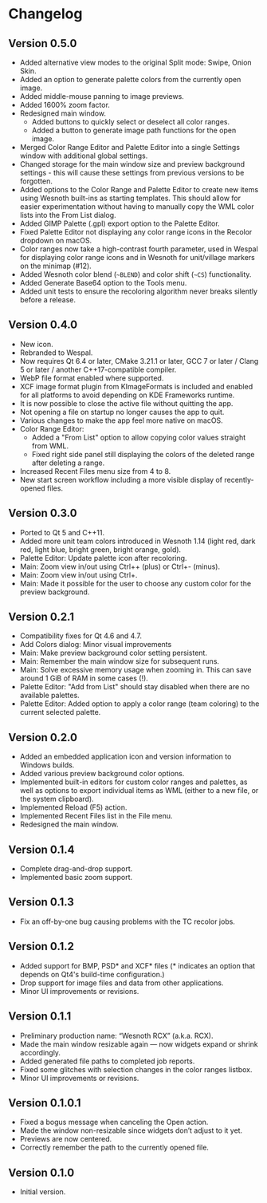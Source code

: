 Changelog
=========

Version 0.5.0
-------------

* Added alternative view modes to the original Split mode: Swipe, Onion Skin.
* Added an option to generate palette colors from the currently open image.
* Added middle-mouse panning to image previews.
* Added 1600% zoom factor.
* Redesigned main window.
  * Added buttons to quickly select or deselect all color ranges.
  * Added a button to generate image path functions for the open image.
* Merged Color Range Editor and Palette Editor into a single Settings window with additional global settings.
* Changed storage for the main window size and preview background settings - this will cause these settings from previous versions to be forgotten.
* Added options to the Color Range and Palette Editor to create new items using Wesnoth built-ins as starting templates. This should allow for easier experimentation without having to manually copy the WML color lists into the From List dialog.
* Added GIMP Palette (.gpl) export option to the Palette Editor.
* Fixed Palette Editor not displaying any color range icons in the Recolor dropdown on macOS.
* Color ranges now take a high-contrast fourth parameter, used in Wespal for displaying color range icons and in Wesnoth for unit/village markers on the minimap (#12).
* Added Wesnoth color blend (`~BLEND`) and color shift (`~CS`) functionality.
* Added Generate Base64 option to the Tools menu.
* Added unit tests to ensure the recoloring algorithm never breaks silently before a release.

Version 0.4.0
-------------

* New icon.
* Rebranded to Wespal.
* Now requires Qt 6.4 or later, CMake 3.21.1 or later, GCC 7 or later / Clang 5 or later / another C++17-compatible compiler.
* WebP file format enabled where supported.
* XCF image format plugin from KImageFormats is included and enabled for all platforms to avoid depending on KDE Frameworks runtime.
* It is now possible to close the active file without quitting the app.
* Not opening a file on startup no longer causes the app to quit.
* Various changes to make the app feel more native on macOS.
* Color Range Editor:
  * Added a "From List" option to allow copying color values straight from WML.
  * Fixed right side panel still displaying the colors of the deleted range
    after deleting a range.
* Increased Recent Files menu size from 4 to 8.
* New start screen workflow including a more visible display of recently-opened
  files.

Version 0.3.0
-------------

* Ported to Qt 5 and C++11.
* Added more unit team colors introduced in Wesnoth 1.14 (light red, dark
   red, light blue, bright green, bright orange, gold).
* Palette Editor: Update palette icon after recoloring.
* Main: Zoom view in/out using Ctrl++ (plus) or Ctrl+- (minus).
* Main: Zoom view in/out using Ctrl+<vertical scrollwheel>.
* Main: Made it possible for the user to choose any custom color for the
  preview background.

Version 0.2.1
-------------

* Compatibility fixes for Qt 4.6 and 4.7.
* Add Colors dialog: Minor visual improvements
* Main: Make preview background color setting persistent.
* Main: Remember the main window size for subsequent runs.
* Main: Solve excessive memory usage when zooming in. This can save around
  1 GiB of RAM in some cases (!).
* Palette Editor: "Add from List" should stay disabled when there are no
  available palettes.
* Palette Editor: Added option to apply a color range (team coloring) to
  the current selected palette.

Version 0.2.0
-------------

* Added an embedded application icon and version information to Windows
  builds.
* Added various preview background color options.
* Implemented built-in editors for custom color ranges and palettes,
  as well as options to export individual items as WML (either to a
  new file, or the system clipboard).
* Implemented Reload (F5) action.
* Implemented Recent Files list in the File menu.
* Redesigned the main window.

Version 0.1.4
-------------

* Complete drag-and-drop support.
* Implemented basic zoom support.

Version 0.1.3
-------------

* Fix an off-by-one bug causing problems with the TC recolor jobs.


Version 0.1.2
-------------

* Added support for BMP, PSD* and XCF* files (* indicates an option that
  depends on Qt4's build-time configuration.)
* Drop support for image files and data from other applications.
* Minor UI improvements or revisions.


Version 0.1.1
-------------

* Preliminary production name: “Wesnoth RCX” (a.k.a. RCX).
* Made the main window resizable again — now widgets expand or shrink
  accordingly.
* Added generated file paths to completed job reports.
* Fixed some glitches with selection changes in the color ranges listbox.
* Minor UI improvements or revisions.

Version 0.1.0.1
---------------

* Fixed a bogus message when canceling the Open action.
* Made the window non-resizable since widgets don’t adjust to it yet.
* Previews are now centered.
* Correctly remember the path to the currently opened file.

Version 0.1.0
-------------

* Initial version.
